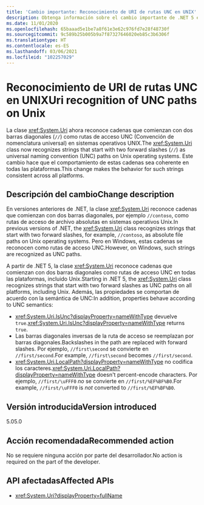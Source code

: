```yaml
---
title: 'Cambio importante: Reconocimiento de URI de rutas UNC en UNIX'
description: Obtenga información sobre el cambio importante de .NET 5 en las bibliotecas básicas de .NET donde ahora la clase Uri reconoce cadenas que comienzan con dos barras diagonales como rutas de acceso UNC en Unix.
ms.date: 11/01/2020
ms.openlocfilehash: 65baaad5e1be7a8f61e3e62c976fd7e28f48730f
ms.sourcegitcommit: 9c589b25b005b9a7f87327646020eb85c3b6306f
ms.translationtype: HT
ms.contentlocale: es-ES
ms.lasthandoff: 03/06/2021
ms.locfileid: "102257029"
---
```

# <a name="uri-recognition-of-unc-paths-on-unix"></a><span data-ttu-id="43e3e-103">Reconocimiento de URI de rutas UNC en UNIX</span><span class="sxs-lookup"><span data-stu-id="43e3e-103">Uri recognition of UNC paths on Unix</span></span>

<span data-ttu-id="43e3e-104">La clase <xref:System.Uri> ahora reconoce cadenas que comienzan con dos barras diagonales (`//`) como rutas de acceso UNC (Convención de nomenclatura universal) en sistemas operativos UNIX.</span><span class="sxs-lookup"><span data-stu-id="43e3e-104">The <xref:System.Uri> class now recognizes strings that start with two forward slashes (`//`) as universal naming convention (UNC) paths on Unix operating systems.</span></span> <span data-ttu-id="43e3e-105">Este cambio hace que el comportamiento de estas cadenas sea coherente en todas las plataformas.</span><span class="sxs-lookup"><span data-stu-id="43e3e-105">This change makes the behavior for such strings consistent across all platforms.</span></span>

## <a name="change-description"></a><span data-ttu-id="43e3e-106">Descripción del cambio</span><span class="sxs-lookup"><span data-stu-id="43e3e-106">Change description</span></span>

<span data-ttu-id="43e3e-107">En versiones anteriores de .NET, la clase <xref:System.Uri> reconoce cadenas que comienzan con dos barras diagonales, por ejemplo `//contoso`, como rutas de acceso de archivo absolutas en sistemas operativos Unix.</span><span class="sxs-lookup"><span data-stu-id="43e3e-107">In previous versions of .NET, the <xref:System.Uri> class recognizes strings that start with two forward slashes, for example, `//contoso`, as absolute file paths on Unix operating systems.</span></span> <span data-ttu-id="43e3e-108">Pero en Windows, estas cadenas se reconocen como rutas de acceso UNC.</span><span class="sxs-lookup"><span data-stu-id="43e3e-108">However, on Windows, such strings are recognized as UNC paths.</span></span>

<span data-ttu-id="43e3e-109">A partir de .NET 5, la clase <xref:System.Uri> reconoce cadenas que comienzan con dos barras diagonales como rutas de acceso UNC en todas las plataformas, incluido Unix.</span><span class="sxs-lookup"><span data-stu-id="43e3e-109">Starting in .NET 5,  the <xref:System.Uri> class recognizes strings that start with two forward slashes as UNC paths on all platforms, including Unix.</span></span> <span data-ttu-id="43e3e-110">Además, las propiedades se comportan de acuerdo con la semántica de UNC:</span><span class="sxs-lookup"><span data-stu-id="43e3e-110">In addition, properties behave according to UNC semantics:</span></span>

- <span data-ttu-id="43e3e-111"><xref:System.Uri.IsUnc?displayProperty=nameWithType> devuelve `true`.</span><span class="sxs-lookup"><span data-stu-id="43e3e-111"><xref:System.Uri.IsUnc?displayProperty=nameWithType> returns `true`.</span></span>
- <span data-ttu-id="43e3e-112">Las barras diagonales inversas de la ruta de acceso se reemplazan por barras diagonales.</span><span class="sxs-lookup"><span data-stu-id="43e3e-112">Backslashes in the path are replaced with forward slashes.</span></span> <span data-ttu-id="43e3e-113">Por ejemplo, `//first\second` se convierte en `//first/second`.</span><span class="sxs-lookup"><span data-stu-id="43e3e-113">For example, `//first\second` becomes `//first/second`.</span></span>
- <span data-ttu-id="43e3e-114"><xref:System.Uri.LocalPath?displayProperty=nameWithType> no codifica los caracteres.</span><span class="sxs-lookup"><span data-stu-id="43e3e-114"><xref:System.Uri.LocalPath?displayProperty=nameWithType> doesn't percent-encode characters.</span></span> <span data-ttu-id="43e3e-115">Por ejemplo, `//first/\uFFF0` *no* se convierte en `//first/%EF%BF%B0`.</span><span class="sxs-lookup"><span data-stu-id="43e3e-115">For example, `//first/\uFFF0` is *not* converted to `//first/%EF%BF%B0`.</span></span>

## <a name="version-introduced"></a><span data-ttu-id="43e3e-116">Versión introducida</span><span class="sxs-lookup"><span data-stu-id="43e3e-116">Version introduced</span></span>

<span data-ttu-id="43e3e-117">5.0</span><span class="sxs-lookup"><span data-stu-id="43e3e-117">5.0</span></span>

## <a name="recommended-action"></a><span data-ttu-id="43e3e-118">Acción recomendada</span><span class="sxs-lookup"><span data-stu-id="43e3e-118">Recommended action</span></span>

<span data-ttu-id="43e3e-119">No se requiere ninguna acción por parte del desarrollador.</span><span class="sxs-lookup"><span data-stu-id="43e3e-119">No action is required on the part of the developer.</span></span>

## <a name="affected-apis"></a><span data-ttu-id="43e3e-120">API afectadas</span><span class="sxs-lookup"><span data-stu-id="43e3e-120">Affected APIs</span></span>

- <xref:System.Uri?displayProperty=fullName>

<!--

#### Category

Core .NET libraries

### Affected APIs

- `T:System.Uri`

-->
